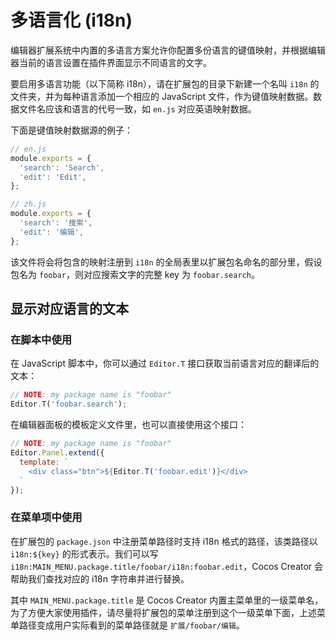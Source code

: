 # 多语言化 (i18n)

编辑器扩展系统中内置的多语言方案允许你配置多份语言的键值映射，并根据编辑器当前的语言设置在插件界面显示不同语言的文字。

要启用多语言功能（以下简称 i18n），请在扩展包的目录下新建一个名叫 `i18n` 的文件夹，并为每种语言添加一个相应的 JavaScript 文件，作为键值映射数据。数据文件名应该和语言的代号一致，如 `en.js` 对应英语映射数据。

下面是键值映射数据源的例子：

```javascript
// en.js
module.exports = {
  'search': 'Search',
  'edit': 'Edit',
};

// zh.js
module.exports = {
  'search': '搜索',
  'edit': '编辑',
};
```

该文件将会将包含的映射注册到 `i18n` 的全局表里以扩展包名命名的部分里，假设包名为 `foobar`，则对应搜索文字的完整 key 为 `foobar.search`。

## 显示对应语言的文本

### 在脚本中使用

在 JavaScript 脚本中，你可以通过 `Editor.T` 接口获取当前语言对应的翻译后的文本：

```javascript
// NOTE: my package name is "foobar"
Editor.T('foobar.search');
```

在编辑器面板的模板定义文件里，也可以直接使用这个接口：

```javascript
// NOTE: my package name is "foobar"
Editor.Panel.extend({
  template: `
    <div class="btn">${Editor.T('foobar.edit')}</div>
  `
});
```

### 在菜单项中使用

在扩展包的 `package.json` 中注册菜单路径时支持 i18n 格式的路径，该类路径以 `i18n:${key}` 的形式表示。我们可以写 `i18n:MAIN_MENU.package.title/foobar/i18n:foobar.edit`，Cocos Creator 会帮助我们查找对应的 i18n 字符串并进行替换。

其中 `MAIN_MENU.package.title` 是 Cocos Creator 内置主菜单里的一级菜单名，为了方便大家使用插件，请尽量将扩展包的菜单注册到这个一级菜单下面，上述菜单路径变成用户实际看到的菜单路径就是 `扩展/foobar/编辑`。
